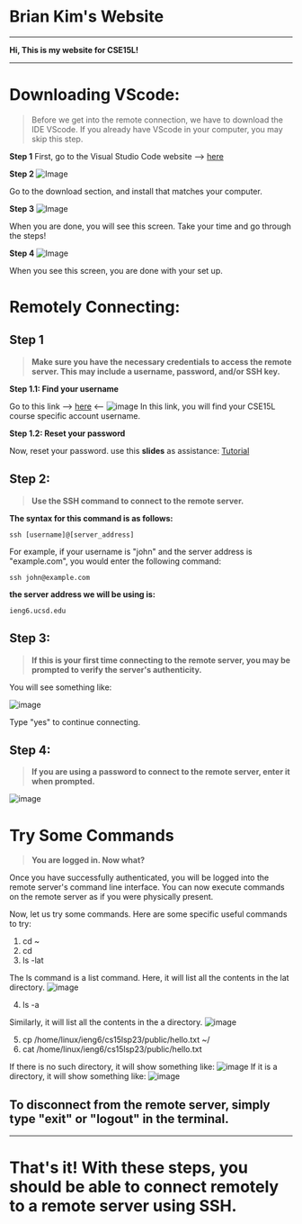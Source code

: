 # Brian Kim's Website
---
**Hi, This is my website for CSE15L!** 

--- 
# Downloading VScode: 

> Before we get into the remote connection, we have to download the IDE VScode. 
> If you already have VScode in your computer, you may skip this step. 

**Step 1**
First, go to the Visual Studio Code website --> [here](https://code.visualstudio.com/)

**Step 2**
![Image](downloadpage.png)

Go to the download section, and install that matches your computer. 

**Step 3**
![Image](startpage.png)

When you are done, you will see this screen. Take your time and go through the steps!

**Step 4**
![Image](window.png)

When you see this screen, you are done with your set up. 

# Remotely Connecting: 

## Step 1
> **Make sure you have the necessary credentials to access the remote server. This may include a username, password, and/or SSH key.**

  **Step 1.1: Find your username**
  
  Go to this link --> [here](https://sdacs.ucsd.edu/~icc/index.php) <-- 
  ![image](accountlookup.png)
  In this link, you will find your CSE15L course specific account username.
  
  **Step 1.2: Reset your password**
  
  Now, reset your password. 
  use this **slides** as assistance: [Tutorial](https://drive.google.com/file/d/17IDZn8Qq7Q0RkYMxdiIR0o6HJ3B5YqSW/view)

## Step 2: 
> **Use the SSH command to connect to the remote server.**

**The syntax for this command is as follows:**

   ```
   ssh [username]@[server_address]
   ```

   For example, if your username is "john" and the server address is "example.com", you would enter the following command:

   ```
   ssh john@example.com
   ```
**the server address we will be using is:**
   ```
   ieng6.ucsd.edu
   ```

## Step 3: 
> **If this is your first time connecting to the remote server, you may be prompted to verify the server's authenticity.**

You will see something like: 

![image](auth.png)

Type "yes" to continue connecting. 

## Step 4: 
> **If you are using a password to connect to the remote server, enter it when prompted.**

![image](password.png)

# Try Some Commands 
> **You are logged in. Now what?**

Once you have successfully authenticated, you will be logged into the remote server's command line interface. You can now execute commands on the remote server as if you were physically present.

Now, let us try some commands.
Here are some specific useful commands to try: 

1. cd ~
2. cd
3. ls -lat

The ls command is a list command. Here, it will list all the contents in the lat directory. 
![image](lslat.png)

4. ls -a

Similarly, it will list all the contents in the a directory. 
![image](lsa.png)

5. cp /home/linux/ieng6/cs15lsp23/public/hello.txt ~/
6. cat /home/linux/ieng6/cs15lsp23/public/hello.txt

If there is no such directory, it will show something like: 
![image](notdir.png)
If it is a directory, it will show something like: 
![image](isdir.png)
 
## To disconnect from the remote server, simply type "exit" or "logout" in the terminal.

---
# That's it! With these steps, you should be able to connect remotely to a remote server using SSH.
